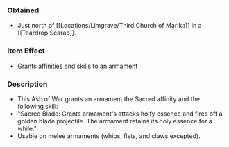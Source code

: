 ### Obtained
- Just north of [[Locations/Limgrave/Third Church of Marika]] in a [[Teardrop Scarab]].
### Item Effect
- Grants affinities and skills to an armament
### Description
- This Ash of War grants an armament the Sacred affinity and the following skill:
- "Sacred Blade: Grants armament's attacks holfy essence and fires off a golden blade projectile. The armament retains its holy essence for a while."
- Usable on melee armaments (whips, fists, and claws excepted).